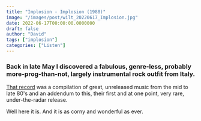 ```yaml
---
title: "Implosion - Implosion (1988)"
image: "/images/post/wilt_20220617_Implosion.jpg"
date: 2022-06-17T00:00:00.0000000
draft: false
author: "David"
tags: ["implosion"]
categories: ["Listen"]
---
```

### Back in late May I discovered a fabulous, genre-less, probably more-prog-than-not, largely instrumental rock outfit from Italy.

 [That record](http://www.shutupandlisten.co.nz/what-im-listening-too/2022/6/5/implosion-implosion-2020-2020) was a compilation of great, unreleased music from the mid to late 80's and an addendum to this, their first and at one point, very rare, under-the-radar release.

 Well here it is. And it is as corny and wonderful as ever.